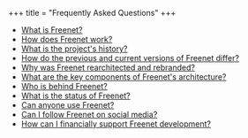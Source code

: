+++
title = "Frequently Asked Questions"
+++

- [What is Freenet?](what-is-freenet/)
- [How does Freenet work?](how-does-freenet-work/)
- [What is the project's history?](project-history/)
- [How do the previous and current versions of Freenet differ?](previous-current-versions/)
- [Why was Freenet rearchitected and rebranded?](why-rearchitected-rebranded/)
- [What are the key components of Freenet's architecture?](key-components/)
- [Who is behind Freenet?](who-is-behind-freenet/)
- [What is the status of Freenet?](status/)
- [Can anyone use Freenet?](can-anyone-use/)
- [Can I follow Freenet on social media?](follow-on-social-media/)
- [How can I financially support Freenet development?](support-development/)
